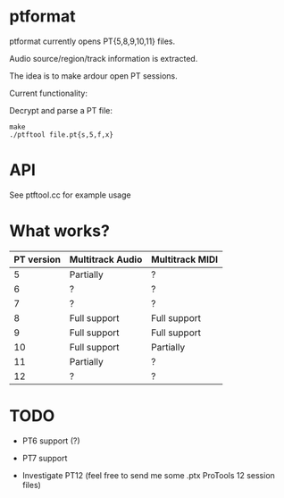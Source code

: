 ptformat
=========
ptformat currently opens PT{5,8,9,10,11} files.

Audio source/region/track information is extracted.

The idea is to make ardour open PT sessions.

Current functionality:

Decrypt and parse a PT file:

	make
	./ptftool file.pt{s,5,f,x}

API
===
See ptftool.cc for example usage

What works?
===========

| **PT version** | **Multitrack Audio** | **Multitrack MIDI** |
| --- | --- | --- |
| 5 | Partially | ? |
| 6 | ? | ? |
| 7 | ? | ? |
| 8 | Full support | Full support |
| 9 | Full support | Full support |
| 10 | Full support | Partially |
| 11 | Partially | ? |
| 12 | ? | ? |


TODO
====

- PT6 support (?)

- PT7 support

- Investigate PT12 (feel free to send me some .ptx ProTools 12 session files)

